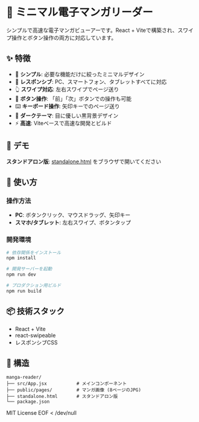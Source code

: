 # 📘 ミニマル電子マンガリーダー

シンプルで高速な電子マンガビューアーです。React + Viteで構築され、スワイプ操作とボタン操作の両方に対応しています。

## ✨ 特徴

- 🎯 **シンプル**: 必要な機能だけに絞ったミニマルデザイン
- 📱 **レスポンシブ**: PC、スマートフォン、タブレットすべてに対応
- 👆 **スワイプ対応**: 左右スワイプでページ送り
- 🔘 **ボタン操作**: 「前」「次」ボタンでの操作も可能
- ⌨️ **キーボード操作**: 矢印キーでのページ送り
- 🌙 **ダークテーマ**: 目に優しい黒背景デザイン
- ⚡ **高速**: Viteベースで高速な開発とビルド

## 🚀 デモ

**スタンドアロン版**: [standalone.html](./standalone.html) をブラウザで開いてください

## 📖 使い方

### 操作方法

- **PC**: ボタンクリック、マウスドラッグ、矢印キー
- **スマホ/タブレット**: 左右スワイプ、ボタンタップ

### 開発環境

```bash
# 依存関係をインストール
npm install

# 開発サーバーを起動
npm run dev

# プロダクション用ビルド
npm run build
```

## 📦 技術スタック

- React + Vite
- react-swipeable
- レスポンシブCSS

## 📁 構造

```
manga-reader/
├── src/App.jsx           # メインコンポーネント
├── public/pages/         # マンガ画像 (8ページのJPG)
├── standalone.html       # スタンドアロン版
└── package.json
```

MIT License
EOF < /dev/null